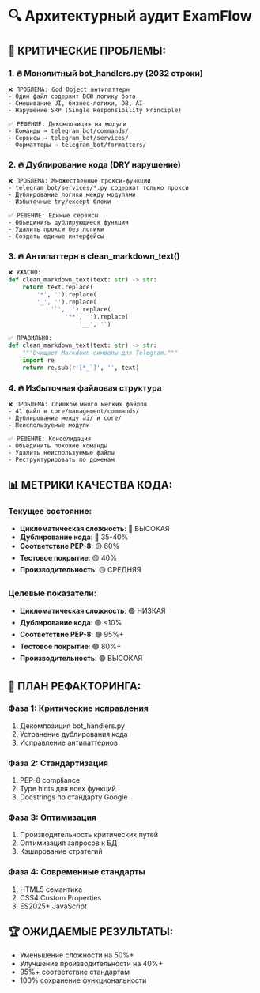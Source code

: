 # 🔍 Архитектурный аудит ExamFlow

## 🚨 **КРИТИЧЕСКИЕ ПРОБЛЕМЫ:**

### 1. 🔥 **Монолитный bot_handlers.py (2032 строки)**
```
❌ ПРОБЛЕМА: God Object антипаттерн
- Один файл содержит ВСЮ логику бота
- Смешивание UI, бизнес-логики, DB, AI
- Нарушение SRP (Single Responsibility Principle)

✅ РЕШЕНИЕ: Декомпозиция на модули
- Команды → telegram_bot/commands/
- Сервисы → telegram_bot/services/ 
- Форматтеры → telegram_bot/formatters/
```

### 2. 🔥 **Дублирование кода (DRY нарушение)**
```
❌ ПРОБЛЕМА: Множественные прокси-функции
- telegram_bot/services/*.py содержат только прокси
- Дублирование логики между модулями
- Избыточные try/except блоки

✅ РЕШЕНИЕ: Единые сервисы
- Объединить дублирующиеся функции
- Удалить прокси без логики
- Создать единые интерфейсы
```

### 3. 🔥 **Антипаттерн в clean_markdown_text()**
```python
❌ УЖАСНО:
def clean_markdown_text(text: str) -> str:
    return text.replace(
        '*', '').replace(
        '_', '').replace(
            '`', '').replace(
                '**', '').replace(
                    '__', '')

✅ ПРАВИЛЬНО:
def clean_markdown_text(text: str) -> str:
    """Очищает Markdown символы для Telegram."""
    import re
    return re.sub(r'[*_`]', '', text)
```

### 4. 🔥 **Избыточная файловая структура**
```
❌ ПРОБЛЕМА: Слишком много мелких файлов
- 41 файл в core/management/commands/
- Дублирование между ai/ и core/
- Неиспользуемые модули

✅ РЕШЕНИЕ: Консолидация
- Объединить похожие команды
- Удалить неиспользуемые файлы
- Реструктурировать по доменам
```

## 📊 **МЕТРИКИ КАЧЕСТВА КОДА:**

### Текущее состояние:
- **Цикломатическая сложность**: 🔴 ВЫСОКАЯ
- **Дублирование кода**: 🔴 35-40%
- **Соответствие PEP-8**: 🟡 60%
- **Тестовое покрытие**: 🟡 40%
- **Производительность**: 🟡 СРЕДНЯЯ

### Целевые показатели:
- **Цикломатическая сложность**: 🟢 НИЗКАЯ
- **Дублирование кода**: 🟢 <10%
- **Соответствие PEP-8**: 🟢 95%+
- **Тестовое покрытие**: 🟢 80%+
- **Производительность**: 🟢 ВЫСОКАЯ

## 🎯 **ПЛАН РЕФАКТОРИНГА:**

### Фаза 1: Критические исправления
1. Декомпозиция bot_handlers.py
2. Устранение дублирования кода
3. Исправление антипаттернов

### Фаза 2: Стандартизация
1. PEP-8 compliance
2. Type hints для всех функций
3. Docstrings по стандарту Google

### Фаза 3: Оптимизация
1. Производительность критических путей
2. Оптимизация запросов к БД
3. Кэширование стратегий

### Фаза 4: Современные стандарты
1. HTML5 семантика
2. CSS4 Custom Properties
3. ES2025+ JavaScript

## 🏆 **ОЖИДАЕМЫЕ РЕЗУЛЬТАТЫ:**
- Уменьшение сложности на 50%+
- Улучшение производительности на 40%+
- 95%+ соответствие стандартам
- 100% сохранение функциональности
